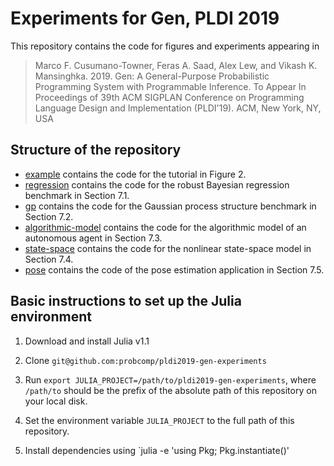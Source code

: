 # Experiments for Gen, PLDI 2019

This repository contains the code for figures and experiments appearing in

> Marco F. Cusumano-Towner, Feras A. Saad, Alex Lew, and Vikash K. Mansinghka.
> 2019. Gen: A General-Purpose Probabilistic Programming System with
> Programmable Inference. To Appear In Proceedings of 39th ACM SIGPLAN
> Conference on Programming Language Design and Implementation (PLDI'19). ACM,
> New York, NY, USA

## Structure of the repository

- [example](./example) contains the code for the tutorial in Figure 2.
- [regression](./regression) contains the code for the robust Bayesian regression benchmark in Section 7.1.
- [gp](./gp) contains the code for the Gaussian process structure benchmark in Section 7.2.
- [algorithmic-model](./algorithmic-model) contains the code for the algorithmic model of an autonomous agent in Section 7.3.
- [state-space](./state-space) contains the code for the nonlinear state-space model in Section 7.4.
- [pose](./pose) contains the code of the pose estimation application in Section 7.5.

## Basic instructions to set up the Julia environment

1. Download and install Julia v1.1

2. Clone `git@github.com:probcomp/pldi2019-gen-experiments`

3. Run `export JULIA_PROJECT=/path/to/pldi2019-gen-experiments`, where
   `/path/to` should be the prefix of the absolute path of this repository on
   your local disk.

4. Set the environment variable `JULIA_PROJECT` to the full path of this repository.

5. Install dependencies using `julia -e 'using Pkg; Pkg.instantiate()'
